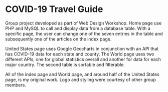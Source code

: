 # COVID-19 Travel Guide

Group project developed as part of Web Design Workshop. Home page use PHP and MySQL to call and display data from a database table. With a specific page, the user can change one of the seven entries in the table and subsequently one of the articles on the index page.

United States page uses Google Geocharts in conjunction with an API that has COVID-19 data for each state and county. The World page uses two different APIs, one for global statistics overall and another for data for each major country. The second table is sortable and filterable.

All of the index page and World page, and around half of the United States page, is my original work. Logo and styling were courtesy of other group members.

